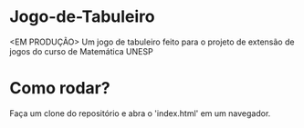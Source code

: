 # Jogo-de-Tabuleiro
<EM PRODUÇÃO>
Um jogo de tabuleiro feito para o projeto de extensão de jogos do curso de Matemática UNESP

# Como rodar?
Faça um clone do repositório e abra o 'index.html' em um navegador.
